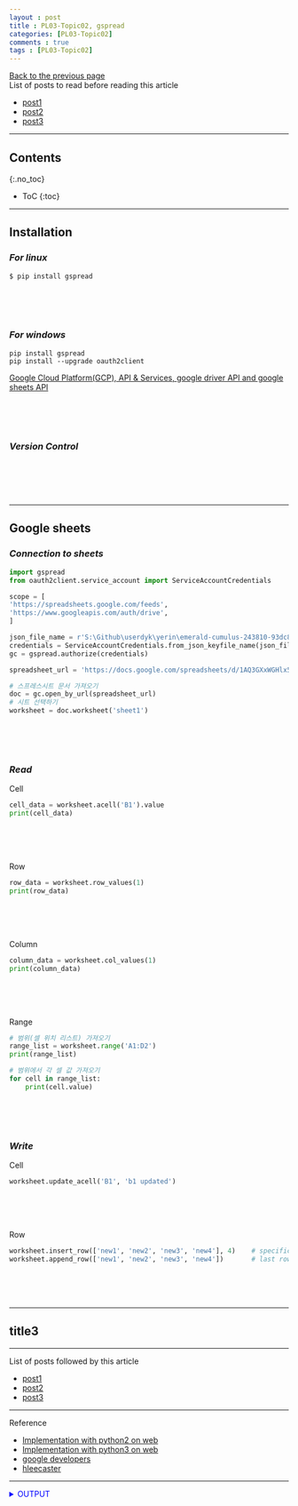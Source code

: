 ```yaml
---
layout : post
title : PL03-Topic02, gspread
categories: [PL03-Topic02]
comments : true
tags : [PL03-Topic02]
---
```

[Back to the previous page](https://userdyk-github.github.io/pl03/PL03-Libraries.html) <br>
List of posts to read before reading this article
- <a href='https://userdyk-github.github.io/'>post1</a>
- <a href='https://userdyk-github.github.io/'>post2</a>
- <a href='https://userdyk-github.github.io/'>post3</a>

---

## Contents
{:.no_toc}

* ToC
{:toc}

<hr class="division1">

## **Installation**
### ***For linux***
```bash
$ pip install gspread
```
<br><br><br>

### ***For windows***
```dos
pip install gspread
pip install --upgrade oauth2client
```
<a href="https://cloud.google.com/" target="_blank">Google Cloud Platform(GCP), API & Services, google driver API and google sheets API</a>

<br><br><br>

### ***Version Control***
```python

```
<br><br><br>

<hr class="division2">

## **Google sheets**

### ***Connection to sheets***

```python
import gspread
from oauth2client.service_account import ServiceAccountCredentials

scope = [
'https://spreadsheets.google.com/feeds',
'https://www.googleapis.com/auth/drive',
]

json_file_name = r'S:\Github\userdyk\yerin\emerald-cumulus-243810-93dc8ef8e5dd.json'
credentials = ServiceAccountCredentials.from_json_keyfile_name(json_file_name, scope)
gc = gspread.authorize(credentials)

spreadsheet_url = 'https://docs.google.com/spreadsheets/d/1AQ3GXxWGHlx55KtUTTRYqtw8AA_bfjxJ2YVvS_PDSmk/edit#gid=1267764562'

# 스프레스시트 문서 가져오기 
doc = gc.open_by_url(spreadsheet_url)
# 시트 선택하기
worksheet = doc.worksheet('sheet1')
```

<br><br><br>


### ***Read***

<span class="frame3">Cell</span><br>
```python
cell_data = worksheet.acell('B1').value
print(cell_data)
```
<br><br><br>

<span class="frame3">Row</span><br>
```python
row_data = worksheet.row_values(1)
print(row_data)
```
<br><br><br>

<span class="frame3">Column</span><br>
```python
column_data = worksheet.col_values(1)
print(column_data)
```
<br><br><br>

<span class="frame3">Range</span><br>
```python
# 범위(셀 위치 리스트) 가져오기
range_list = worksheet.range('A1:D2')
print(range_list)

# 범위에서 각 셀 값 가져오기
for cell in range_list:
    print(cell.value)
```
<br><br><br>

### ***Write***
<span class="frame3">Cell</span><br>
```python
worksheet.update_acell('B1', 'b1 updated')
```
<br><br><br>

<span class="frame3">Row</span><br>
```python
worksheet.insert_row(['new1', 'new2', 'new3', 'new4'], 4)    # specific row
worksheet.append_row(['new1', 'new2', 'new3', 'new4'])       # last row
```
<br><br><br>

<hr class="division2">

## title3

<hr class="division1">

List of posts followed by this article
- [post1](https://userdyk-github.github.io/)
- <a href='https://userdyk-github.github.io/'>post2</a>
- <a href='https://userdyk-github.github.io/'>post3</a>

---

Reference

- <a href='https://repl.it/languages/python' target="_blank">Implementation with python2 on web</a>
- <a href='https://repl.it/languages/python3' target="_blank">Implementation with python3 on web</a>
- <a href='https://console.developers.google.com/' target="_blank">google developers</a>
- <a href='http://hleecaster.com/python-google-drive-spreadsheet-api/'>hleecaster</a>

---

<details markdown="1">
<summary class='jb-small' style="color:blue">OUTPUT</summary>
<hr class='division3'>
    <details markdown="1">
    <summary class='jb-small' style="color:red">OUTPUT</summary>
    <hr class='division3_1'>
    <hr class='division3_1'>
    </details>
<hr class='division3'>
</details>




